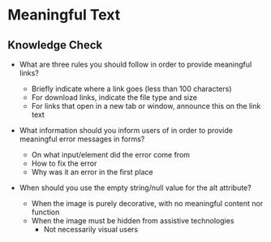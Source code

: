 # Meaningful Text

## Knowledge Check

- What are three rules you should follow in order to provide meaningful links?

  - Briefly indicate where a link goes (less than 100 characters)
  - For download links, indicate the file type and size
  - For links that open in a new tab or window, announce this on the link text

- What information should you inform users of in order to provide meaningful error messages in forms?

  - On what input/element did the error come from
  - How to fix the error
  - Why was it an error in the first place

- When should you use the empty string/null value for the alt attribute?

  - When the image is purely decorative, with no meaningful content nor function
  - When the image must be hidden from assistive technologies
    - Not necessarily visual users
